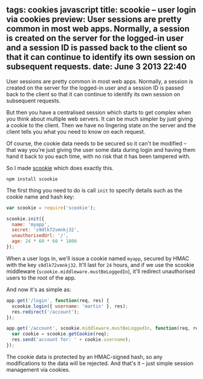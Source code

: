 tags: cookies javascript
title: scookie – user login via cookies
preview: User sessions are pretty common in most web apps. Normally, a session is created on the server for the logged-in user and a session ID is passed back to the client so that it can continue to identify its own session on subsequent requests.
date: June 3 2013 22:40
---

User sessions are pretty common in most web apps. Normally, a session is created on the server for the logged-in user and a session ID is passed back to the client so that it can continue to identify its own session on subsequent requests.

But then you have a centralised session which starts to get complex when you think about multiple web servers. It can be much simpler by just giving a cookie to the client. Then we have no lingering state on the server and the client tells you what you need to know on each request.

Of course, the cookie data needs to be secured so it can't be modified – that way you're just giving the user some data during login and having them hand it back to you each time, with no risk that it has been tampered with.

So I made [scookie](https://github.com/martinrue/scookie) which does exactly this.

```no-highlight
npm install scookie
```

The first thing you need to do is call `init` to specify details such as the cookie name and hash key:

```javascript
var scookie = require('scookie');

scookie.init({
  name: 'myapp',
  secret: 's9dlk72vmnkj32',
  unauthorisedUrl: '/',
  age: 24 * 60 * 60 * 1000
});
```

When a user logs in, we'll issue a cookie named `myapp`, secured by HMAC with the key `s9dlk72vmnkj32`. It'll last for `24` hours, and if we use the scookie middleware (`scookie.middleware.mustBeLoggedIn`), it'll redirect unauthorised users to the root of the app.

And now it's as simple as:

```javascript
app.get('/login', function(req, res) {
  scookie.login({ username: 'martin' }, res);
  res.redirect('/account');
});

app.get('/account', scookie.middleware.mustBeLoggedIn, function(req, res) {
  var cookie = scookie.getCookie(req);
  res.send('account for: ' + cookie.username);
});
```

The cookie data is protected by an HMAC-signed hash, so any modifications to the data will be rejected. And that's it – just simple session management via cookies.
